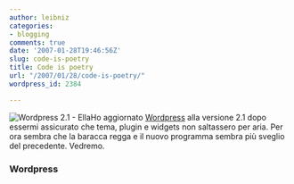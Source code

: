 ```yaml
---
author: leibniz
categories:
- blogging
comments: true
date: '2007-01-28T19:46:56Z'
slug: code-is-poetry
title: Code is poetry
url: "/2007/01/28/code-is-poetry/"
wordpress_id: 2384

---
```

![Wordpress 2.1 - Ella](http://brentroos.com/files/2006/08/wordpress_login.png)Ho aggiornato [Wordpress](http://wordpress.org/download/counter/) alla versione 2.1 dopo essermi assicurato che tema, plugin e widgets non saltassero per aria. Per ora sembra che la baracca regga e il nuovo programma sembra più sveglio del precedente. Vedremo.


### Wordpress
